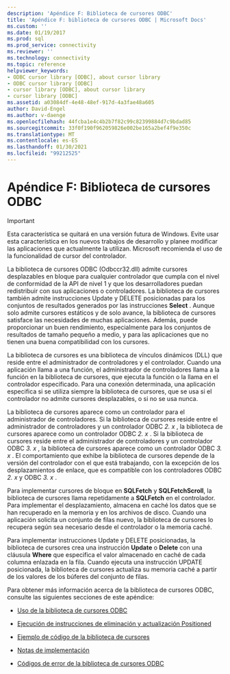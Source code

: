 ```yaml
---
description: 'Apéndice F: Biblioteca de cursores ODBC'
title: 'Apéndice F: biblioteca de cursores ODBC | Microsoft Docs'
ms.custom: ''
ms.date: 01/19/2017
ms.prod: sql
ms.prod_service: connectivity
ms.reviewer: ''
ms.technology: connectivity
ms.topic: reference
helpviewer_keywords:
- ODBC cursor library [ODBC], about cursor library
- ODBC cursor library [ODBC]
- cursor library [ODBC], about cursor library
- cursor library [ODBC]
ms.assetid: a03084df-4e48-48ef-917d-4a3fae48a605
author: David-Engel
ms.author: v-daenge
ms.openlocfilehash: 44fcba1e4c4b2b7f82c99c82399884d7c9bdad85
ms.sourcegitcommit: 33f0f190f962059826e002be165a2bef4f9e350c
ms.translationtype: MT
ms.contentlocale: es-ES
ms.lasthandoff: 01/30/2021
ms.locfileid: "99212525"
---
```

# <a name="appendix-f-odbc-cursor-library"></a>Apéndice F: Biblioteca de cursores ODBC
> [!IMPORTANT]  
>  Esta característica se quitará en una versión futura de Windows. Evite usar esta característica en los nuevos trabajos de desarrollo y planee modificar las aplicaciones que actualmente la utilizan. Microsoft recomienda el uso de la funcionalidad de cursor del controlador.  
  
 La biblioteca de cursores ODBC (Odbccr32.dll) admite cursores desplazables en bloque para cualquier controlador que cumpla con el nivel de conformidad de la API de nivel 1 y que los desarrolladores puedan redistribuir con sus aplicaciones o controladores. La biblioteca de cursores también admite instrucciones Update y DELETE posicionadas para los conjuntos de resultados generados por las instrucciones **Select** . Aunque solo admite cursores estáticos y de solo avance, la biblioteca de cursores satisface las necesidades de muchas aplicaciones. Además, puede proporcionar un buen rendimiento, especialmente para los conjuntos de resultados de tamaño pequeño a medio, y para las aplicaciones que no tienen una buena compatibilidad con los cursores.  
  
 La biblioteca de cursores es una biblioteca de vínculos dinámicos (DLL) que reside entre el administrador de controladores y el controlador. Cuando una aplicación llama a una función, el administrador de controladores llama a la función en la biblioteca de cursores, que ejecuta la función o la llama en el controlador especificado. Para una conexión determinada, una aplicación especifica si se utiliza siempre la biblioteca de cursores, que se usa si el controlador no admite cursores desplazables, o si no se usa nunca.  
  
 La biblioteca de cursores aparece como un controlador para el administrador de controladores. Si la biblioteca de cursores reside entre el administrador de controladores y un controlador ODBC *2. x* , la biblioteca de cursores aparece como un controlador ODBC *2. x* . Si la biblioteca de cursores reside entre el administrador de controladores y un controlador ODBC *3. x* , la biblioteca de cursores aparece como un controlador ODBC *3. x* . El comportamiento que exhibe la biblioteca de cursores depende de la versión del controlador con el que está trabajando, con la excepción de los desplazamientos de enlace, que es compatible con los controladores ODBC *2. x* y ODBC *3. x* .  
  
 Para implementar cursores de bloque en **SQLFetch** y **SQLFetchScroll**, la biblioteca de cursores llama repetidamente a **SQLFetch** en el controlador. Para implementar el desplazamiento, almacena en caché los datos que se han recuperado en la memoria y en los archivos de disco. Cuando una aplicación solicita un conjunto de filas nuevo, la biblioteca de cursores lo recupera según sea necesario desde el controlador o la memoria caché.  
  
 Para implementar instrucciones Update y DELETE posicionadas, la biblioteca de cursores crea una instrucción **Update** o **Delete** con una cláusula **Where** que especifica el valor almacenado en caché de cada columna enlazada en la fila. Cuando ejecuta una instrucción UPDATE posicionada, la biblioteca de cursores actualiza su memoria caché a partir de los valores de los búferes del conjunto de filas.  
  
 Para obtener más información acerca de la biblioteca de cursores ODBC, consulte las siguientes secciones de este apéndice:  
  
-   [Uso de la biblioteca de cursores ODBC](../../../odbc/reference/appendixes/using-the-odbc-cursor-library.md)  
  
-   [Ejecución de instrucciones de eliminación y actualización Positioned](../../../odbc/reference/appendixes/executing-positioned-update-and-delete-statements.md)  
  
-   [Ejemplo de código de la biblioteca de cursores](../../../odbc/reference/appendixes/cursor-library-code-example.md)  
  
-   [Notas de implementación](../../../odbc/reference/appendixes/implementation-notes.md)  
  
-   [Códigos de error de la biblioteca de cursores ODBC](../../../odbc/reference/appendixes/odbc-cursor-library-error-codes.md)
